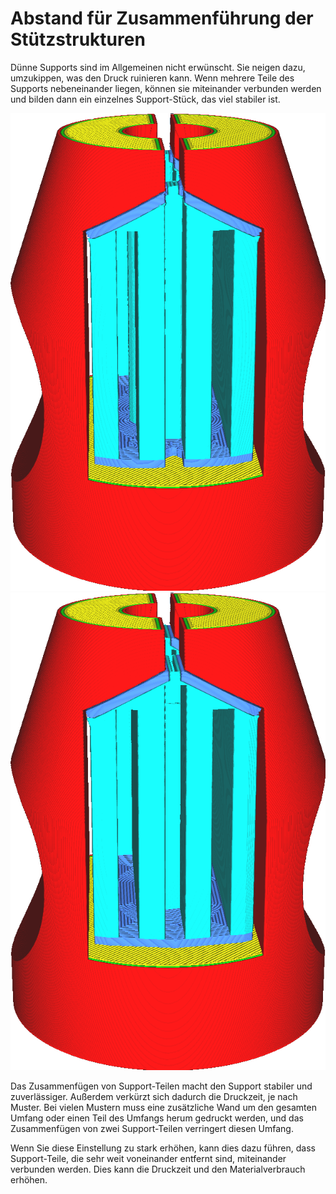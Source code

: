 Abstand für Zusammenführung der Stützstrukturen
====
Dünne Supports sind im Allgemeinen nicht erwünscht. Sie neigen dazu, umzukippen, was den Druck ruinieren kann. Wenn mehrere Teile des Supports nebeneinander liegen, können sie miteinander verbunden werden und bilden dann ein einzelnes Support-Stück, das viel stabiler ist.

<!--screenshot {
"image_path": "support_join_distance_low.png",
"models": [{"script": "clamp.scad"}],
"camera_position": [-8, 150, 75],
"settings": {
    "support_enable": true,
    "support_interface_enable": true,
    "support_join_distance": 0.1
},
"colours": 64
}-->
<!--screenshot {
"image_path": "support_join_distance_high.png",
"models": [{"script": "clamp.scad"}],
"camera_position": [-8, 150, 75],
"settings": {
    "support_enable": true,
    "support_interface_enable": true,
    "support_join_distance": 2
},
"colours": 64
}-->
![Zwei Teile des Supports liegen dicht beieinander](../../../articles/images/support_join_distance_low.png)
![Bei ausreichendem Abstand werden sie zusammengeführt.](../../../articles/images/support_join_distance_high.png)

Das Zusammenfügen von Support-Teilen macht den Support stabiler und zuverlässiger. Außerdem verkürzt sich dadurch die Druckzeit, je nach Muster. Bei vielen Mustern muss eine zusätzliche Wand um den gesamten Umfang oder einen Teil des Umfangs herum gedruckt werden, und das Zusammenfügen von zwei Support-Teilen verringert diesen Umfang.

Wenn Sie diese Einstellung zu stark erhöhen, kann dies dazu führen, dass Support-Teile, die sehr weit voneinander entfernt sind, miteinander verbunden werden. Dies kann die Druckzeit und den Materialverbrauch erhöhen.